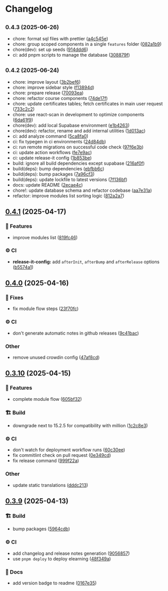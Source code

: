 # Changelog

## <small>0.4.3 (2025-06-26)</small>

* chore: format sql files with prettier ([a4c545e](https://github.com/gabrielecanepa/glore/commit/a4c545e))
* chore: group scoped components in a single `features` folder ([082a1b9](https://github.com/gabrielecanepa/glore/commit/082a1b9))
* chore(dev): set up seeds ([914ddd6](https://github.com/gabrielecanepa/glore/commit/914ddd6))
* ci: add pnpm scripts to manage the database ([308879f](https://github.com/gabrielecanepa/glore/commit/308879f))

## <small>0.4.2 (2025-06-24)</small>

* chore: improve layout ([3b2bef6](https://github.com/gabrielecanepa/glore/commit/3b2bef6))
* chore: improve sidebar style ([f13894d](https://github.com/gabrielecanepa/glore/commit/f13894d))
* chore: prepare release ([70093ea](https://github.com/gabrielecanepa/glore/commit/70093ea))
* chore: refactor course components ([74de17f](https://github.com/gabrielecanepa/glore/commit/74de17f))
* chore: update certificates tables; fetch certificates in main user request ([733c2c2](https://github.com/gabrielecanepa/glore/commit/733c2c2))
* chore: use react-scan in development to optimize components ([6da61f9](https://github.com/gabrielecanepa/glore/commit/6da61f9))
* chore(dev): add local Supabase environment ([e1b4263](https://github.com/gabrielecanepa/glore/commit/e1b4263))
* chore(dev): refactor, rename and add internal utilities ([1d013ac](https://github.com/gabrielecanepa/glore/commit/1d013ac))
* ci: add analyze command ([5ca8fa0](https://github.com/gabrielecanepa/glore/commit/5ca8fa0))
* ci: fix typegen in ci environments ([24d84db](https://github.com/gabrielecanepa/glore/commit/24d84db))
* ci: run remote migrations on successful code check ([97f6e3b](https://github.com/gabrielecanepa/glore/commit/97f6e3b))
* ci: update action workflows ([fe7e9ac](https://github.com/gabrielecanepa/glore/commit/fe7e9ac))
* ci: update release-it config ([1b853be](https://github.com/gabrielecanepa/glore/commit/1b853be))
* build: ignore all build dependencies except supabase ([216af0f](https://github.com/gabrielecanepa/glore/commit/216af0f))
* build(deps): bump dependencies ([ebfbb6c](https://github.com/gabrielecanepa/glore/commit/ebfbb6c))
* build(deps): bump packages ([7a96cf3](https://github.com/gabrielecanepa/glore/commit/7a96cf3))
* build(deps): update lockfile to latest versions ([7f136bf](https://github.com/gabrielecanepa/glore/commit/7f136bf))
* docs: update README ([2ecae4c](https://github.com/gabrielecanepa/glore/commit/2ecae4c))
* chore!: update database schema and refactor codebase ([aa7e31a](https://github.com/gabrielecanepa/glore/commit/aa7e31a))
* refactor: improve modules list sorting logic ([812a2a7](https://github.com/gabrielecanepa/glore/commit/812a2a7))

## [0.4.1](https://github.com/gabrielecanepa/glore/compare/v0.4.0...v0.4.1) (2025-04-17)


### 🚀 Features

* improve modules list ([819fc46](https://github.com/gabrielecanepa/glore/commit/819fc46836d7f0516a2dc552568f82109e24db7d))


### ⚙️ CI

* **release-it-config:** add `afterInit`, `afterBump` and `afterRelease`  options ([b5574a1](https://github.com/gabrielecanepa/glore/commit/b5574a1e7cf9b44d9e5532813c94f4ed80f05e1e))

## [0.4.0](https://github.com/gabrielecanepa/glore/compare/v0.3.10...v0.4.0) (2025-04-16)


### 🔧 Fixes

* fix module flow steps ([23f70fc](https://github.com/gabrielecanepa/glore/commit/23f70fc5a308e67be3a62e0b0f4dd34d0b4143ff))


### ⚙️ CI

* don't generate automatic notes in github releases ([9c41bac](https://github.com/gabrielecanepa/glore/commit/9c41baca51509dc0d231bb09611736a2739feaff))


### Other

* remove unused crowdin config ([47af8cd](https://github.com/gabrielecanepa/glore/commit/47af8cd6c15f9f901700ea5942130196c11bbab4))

## [0.3.10](https://github.com/gabrielecanepa/glore/compare/v0.3.9...v0.3.10) (2025-04-15)


### 🚀 Features

* complete module flow ([605bf32](https://github.com/gabrielecanepa/glore/commit/605bf320f7bc80dbc8e2d2745180e91ff7a21ca8))


### 🏗️ Build

* downgrade next to 15.2.5 for compatibility with million ([1c2c8e3](https://github.com/gabrielecanepa/glore/commit/1c2c8e3708f5e363b3f0a6de45a8733d7d994c15))


### ⚙️ CI

* don't watch for deployment workflow runs ([60c30ee](https://github.com/gabrielecanepa/glore/commit/60c30ee2790b73273a6317b7e84176f6f48dcfb4))
* fix commitlint check on pull request ([0e349cd](https://github.com/gabrielecanepa/glore/commit/0e349cdf5ecadb8ddaa917930c8b9017271b306c))
* fix release command ([999f22a](https://github.com/gabrielecanepa/glore/commit/999f22aa5e07cebc3270bce629f733af71539c9d))


### Other

* update static translations ([dddc213](https://github.com/gabrielecanepa/glore/commit/dddc2137e36243f29ac8c03156574e5a3477209e))

## [0.3.9](https://github.com/gabrielecanepa/glore/compare/v0.3.8...v0.3.9) (2025-04-13)


### 🏗️ Build

* bump packages ([5964cdb](https://github.com/gabrielecanepa/glore/commit/5964cdbd21de98c12a4ed2c974afa3bebbb6137e))


### ⚙️ CI

* add changelog and release notes generation ([9056857](https://github.com/gabrielecanepa/glore/commit/90568575762f9ad52e7d48b2d662d5d2165f7cd5))
* use `pnpm deploy` to deploy elearning ([48f349a](https://github.com/gabrielecanepa/glore/commit/48f349adbee4eba5aa0af85db06ceb141059ec59))


### 📑 Docs

* add version badge to readme ([0167e35](https://github.com/gabrielecanepa/glore/commit/0167e35628c9eaa453837c9e0efdaa893ad7590c))
